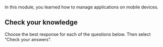 In this module, you learned how to manage applications on mobile devices.

## Check your knowledge

Choose the best response for each of the questions below. Then select “Check your answers".


